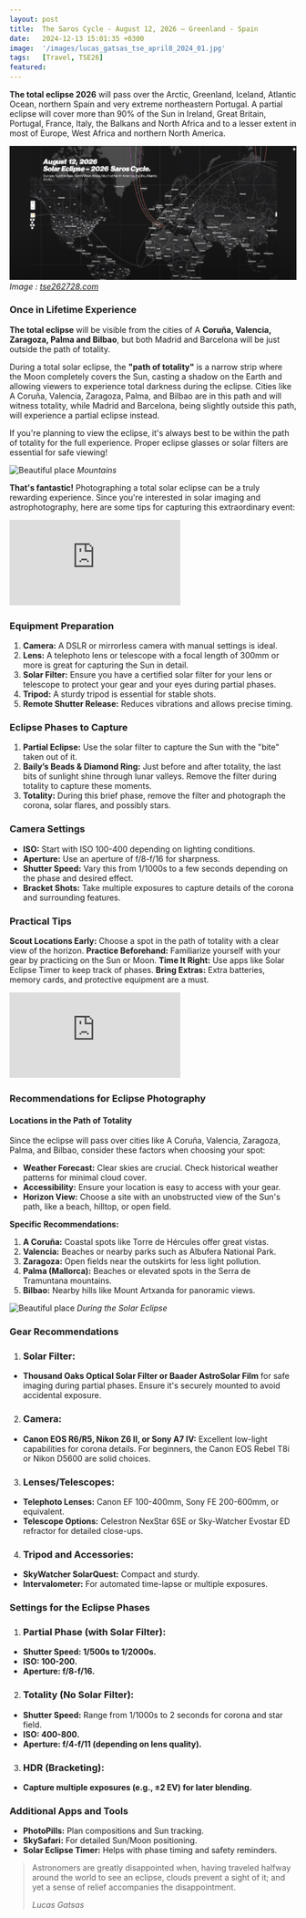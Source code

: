 ```yaml
---
layout: post
title:  The Saros Cycle - August 12, 2026 – Greenland - Spain 
date:   2024-12-13 15:01:35 +0300
image:  '/images/lucas_gatsas_tse_april8_2024_01.jpg'
tags:   [Travel, TSE26]
featured:
---
```

<strong>The total eclipse 2026</strong> will pass over the Arctic, Greenland, Iceland, Atlantic Ocean, northern Spain and very extreme northeastern Portugal. A partial eclipse will cover more than 90% of the Sun in Ireland, Great Britain, Portugal, France, Italy, the Balkans and North Africa and to a lesser extent in most of Europe, West Africa and northern North America.

<div class="gallery-box">
  <div class="gallery">
    <img src="/images/tse-2026.png">
  </div>
  <em>Image : <a href="https://tse262728.com" target="_blank">tse262728.com</a></em>
</div>

<h3>Once in Lifetime Experience</h3>
<strong>The total eclipse</strong>  will be visible from the cities of A <strong> Coruña, Valencia, Zaragoza, Palma and Bilbao</strong>, but both Madrid and Barcelona will be just outside the path of totality.

During a total solar eclipse, the <strong> "path of totality"</strong>  is a narrow strip where the Moon completely covers the Sun, casting a shadow on the Earth and allowing viewers to experience total darkness during the eclipse. Cities like A Coruña, Valencia, Zaragoza, Palma, and Bilbao are in this path and will witness totality, while Madrid and Barcelona, being slightly outside this path, will experience a partial eclipse instead.

If you're planning to view the eclipse, it's always best to be within the path of totality for the full experience. Proper eclipse glasses or solar filters are essential for safe viewing!

![Beautiful place]({{site.baseurl}}/images/41.jpg)
*Mountains*

<strong> That's fantastic!</strong>  Photographing a total solar eclipse can be a truly rewarding experience. Since you're interested in solar imaging and astrophotography, here are some tips for capturing this extraordinary event: 

<p><iframe src="https://www.youtube.com/embed/XG1TmhQZuNw" frameborder="0" allowfullscreen></iframe></p>

<h3>Equipment Preparation</h3>

1. <strong>Camera:</strong>  A DSLR or mirrorless camera with manual settings is ideal.
2. <strong>Lens:</strong>  A telephoto lens or telescope with a focal length of 300mm or more is great for capturing the Sun in detail.
3. <strong>Solar Filter:</strong>  Ensure you have a certified solar filter for your lens or telescope to protect your gear and your eyes during partial phases.
4. <strong>Tripod:</strong>  A sturdy tripod is essential for stable shots.
5. <strong>Remote Shutter Release:</strong>  Reduces vibrations and allows precise timing.

<h3>Eclipse Phases to Capture</h3>

1. <strong>Partial Eclipse:</strong>  Use the solar filter to capture the Sun with the "bite" taken out of it.
2. <strong>Baily’s Beads & Diamond Ring:</strong>  Just before and after totality, the last bits of sunlight shine through lunar valleys. Remove the filter during totality to capture these moments.
3. <strong>Totality:</strong>  During this brief phase, remove the filter and photograph the corona, solar flares, and possibly stars.


<h3>Camera Settings</h3>

* <strong>ISO:</strong>  Start with ISO 100-400 depending on lighting conditions.
* <strong>Aperture:</strong>  Use an aperture of f/8-f/16 for sharpness.
* <strong>Shutter Speed:</strong>  Vary this from 1/1000s to a few seconds depending on the phase and desired effect.
* <strong>Bracket Shots:</strong>  Take multiple exposures to capture details of the corona and surrounding features.

<h3>Practical Tips</h3>

<strong>Scout Locations Early:</strong> Choose a spot in the path of totality with a clear view of the horizon.
<strong>Practice Beforehand:</strong> Familiarize yourself with your gear by practicing on the Sun or Moon.
<strong>Time It Right:</strong> Use apps like Solar Eclipse Timer to keep track of phases.
<strong>Bring Extras:</strong> Extra batteries, memory cards, and protective equipment are a must.


<p><iframe src="https://www.youtube.com/embed/7thb0CU52jI" frameborder="0" allowfullscreen></iframe></p>

<h3>Recommendations for Eclipse Photography</h3>

<h4>Locations in the Path of Totality</h4>
Since the eclipse will pass over cities like A Coruña, Valencia, Zaragoza, Palma, and Bilbao, consider these factors when choosing your spot:

* <strong>Weather Forecast:</strong> Clear skies are crucial. Check historical weather patterns for minimal cloud cover.
* <strong>Accessibility:</strong> Ensure your location is easy to access with your gear.
* <strong>Horizon View:</strong> Choose a site with an unobstructed view of the Sun's path, like a beach, hilltop, or open field.

<strong>Specific Recommendations:</strong>

1. <strong>A Coruña:</strong> Coastal spots like Torre de Hércules offer great vistas.
2. <strong>Valencia:</strong> Beaches or nearby parks such as Albufera National Park.
3. <strong>Zaragoza:</strong> Open fields near the outskirts for less light pollution.
4. <strong>Palma (Mallorca):</strong> Beaches or elevated spots in the Serra de Tramuntana mountains.
5. <strong>Bilbao:</strong> Nearby hills like Mount Artxanda for panoramic views.


![Beautiful place]({{site.baseurl}}/images/total-solar-eclipse-sequence.jpg)
*During the Solar Eclipse*

<h3><strong>Gear Recommendations</strong></h3>

1. <h3>Solar Filter:</h3>

* <strong>Thousand Oaks Optical Solar Filter or Baader AstroSolar Film</strong> for safe imaging during partial phases.
Ensure it's securely mounted to avoid accidental exposure.

2. <h3>Camera:</h3>

* <strong>Canon EOS R6/R5, Nikon Z6 II, or Sony A7 IV:</strong> Excellent low-light capabilities for corona details.
For beginners, the Canon EOS Rebel T8i or Nikon D5600 are solid choices.

3. <h3>Lenses/Telescopes:</h3>

* <strong>Telephoto Lenses:</strong> Canon EF 100-400mm, Sony FE 200-600mm, or equivalent.
* <strong>Telescope Options:</strong> Celestron NexStar 6SE or Sky-Watcher Evostar ED refractor for detailed close-ups.


4. <h3>Tripod and Accessories:</h3>

* <strong>SkyWatcher SolarQuest:</strong> Compact and sturdy.
* <strong>Intervalometer:</strong> For automated time-lapse or multiple exposures.


<h3><strong>Settings for the Eclipse Phases</strong></h3>

1. <h3>Partial Phase (with Solar Filter):</h3>

* <strong>Shutter Speed: 1/500s to 1/2000s.</strong>
* <strong>ISO: 100-200.</strong>
* <strong>Aperture: f/8-f/16.</strong>

2. <h3>Totality (No Solar Filter):</h3>

* <strong>Shutter Speed:</strong> Range from 1/1000s to 2 seconds for corona and star field.
* <strong>ISO: 400-800.</strong>
* <strong>Aperture: f/4-f/11 (depending on lens quality).</strong>


3. <h3>HDR (Bracketing):</h3>

* <strong>Capture multiple exposures (e.g., ±2 EV) for later blending.</strong>


<h3><strong>Additional Apps and Tools</strong></h3>

* <strong>PhotoPills:</strong>  Plan compositions and Sun tracking.
* <strong>SkySafari:</strong>  For detailed Sun/Moon positioning.
* <strong>Solar Eclipse Timer:</strong>  Helps with phase timing and safety reminders.


> Astronomers are greatly disappointed when, having traveled halfway around the world to see an eclipse, clouds prevent a sight of it; and yet a sense of relief accompanies the disappointment.
>
> <cite>Lucas Gatsas</cite>

